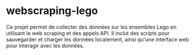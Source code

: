 # webscraping-lego
Ce projet permet de collecter des données sur les ensembles Lego en utilisant le web scraping et des appels API. Il inclut des scripts pour sauvegarder et charger les données localement, ainsi qu'une interface web pour interagir avec les données.
